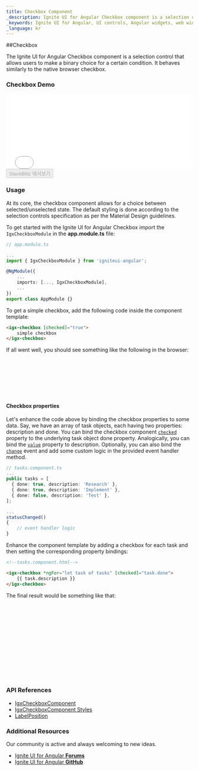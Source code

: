 ```yaml
---
title: Checkbox Component
_description: Ignite UI for Angular Checkbox component is a selection control that allows users to make a binary choice for a certain condition.
_keywords: Ignite UI for Angular, UI controls, Angular widgets, web widgets, UI widgets, Angular, Native Angular Components Suite, Native Angular Controls, Native Angular Components Library, Angular Checkbox components, Angular Checkbox controls
_language: kr
---
```


##Checkbox
<p class="highlight">The Ignite UI for Angular Checkbox component is a selection control that allows users to make a binary choice for a certain condition. It behaves similarly to the native browser checkbox.</p>
<div class="divider"></div>

### Checkbox Demo
<div class="sample-container loading" style="height: 200px">
<iframe id="form-elements-sample-iframe" src='{environment:demosBaseUrl}/data-entries/checkbox-sample-2' width="100%" height="100%" seamless="" frameBorder="0" onload="onSampleIframeContentLoaded(this);"></iframe>
</div>
<div>
<button data-localize="stackblitz" disabled class="stackblitz-btn" data-iframe-id="form-elements-sample-iframe" data-demos-base-url="{environment:demosBaseUrl}">StackBlitz 에서보기</button>
</div>
<div class="divider--half"></div>

### Usage
At its core, the checkbox component allows for a choice between selected/unselected state. The default styling is done according to the selection controls specification as per the Material Design guidelines.

To get started with the Ignite UI for Angular Checkbox import the `IgxCheckboxModule` in the **app.module.ts** file:

```typescript
// app.module.ts

...
import { IgxCheckboxModule } from 'igniteui-angular';

@NgModule({
    ...
    imports: [..., IgxCheckboxModule],
    ...
})
export class AppModule {}
```

To get a simple checkbox, add the following code inside the component template:

```html
<igx-checkbox [checked]="true">
    simple checkbox
</igx-checkbox>
```

If all went well, you should see something like the following in the browser:

<div class="sample-container loading" style="height: 100px">
<iframe data-src='{environment:demosBaseUrl}/data-entries/checkbox-sample-1' width="100%" height="100%" seamless="" frameBorder="0" class="lazyload"></iframe>
</div>

#### Checkbox properties

Let's enhance the code above by binding the checkbox properties to some data. Say, we have an array of task objects, each having two properties: description and done. You can bind the checkbox component [`checked`]({environment:angularApiUrl}/classes/igxcheckboxcomponent.html#checked) property to the underlying task object done property. Analogically, you can bind the [`value`]({environment:angularApiUrl}/classes/igxcheckboxcomponent.html#value) property to description.
Optionally, you can also bind the [`change`]({environment:angularApiUrl}/classes/igxcheckboxcomponent.html#change) event and add some custom logic in the provided event handler method.

```typescript
// tasks.component.ts
...
public tasks = [
  { done: true, description: 'Research' },
  { done: true, description: 'Implement' },
  { done: false, description: 'Test' },
];

...
statusChanged()
{
    // event handler logic
}
```
Enhance the component template by adding a checkbox for each task and then setting the corresponding property bindings:

```html
<!--tasks.component.html-->

<igx-checkbox *ngFor="let task of tasks" [checked]="task.done">
    {{ task.description }}
</igx-checkbox>
```

The final result would be something like that:

<div class="sample-container loading" style="height: 200px">
<iframe data-src='{environment:demosBaseUrl}/data-entries/checkbox-sample-2' width="100%" height="100%" seamless="" frameBorder="0" class="lazyload"></iframe>
</div>

### API References
<div class="divider--half"></div>

* [IgxCheckboxComponent]({environment:angularApiUrl}/classes/igxcheckboxcomponent.html)
* [IgxCheckboxComponent Styles]({environment:sassApiUrl}/index.html#function-igx-checkbox-theme)
* [LabelPosition]({environment:angularApiUrl}/enums/labelposition.html)

### Additional Resources
<div class="divider--half"></div>

Our community is active and always welcoming to new ideas.

* [Ignite UI for Angular **Forums**](https://www.infragistics.com/community/forums/f/ignite-ui-for-angular)
* [Ignite UI for Angular **GitHub**](https://github.com/IgniteUI/igniteui-angular)
